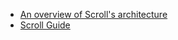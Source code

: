 - [An overview of Scroll's architecture](https://scroll.mirror.xyz/nDAbJbSIJdQIWqp9kn8J0MVS4s6pYBwHmK7keidQs-k)
- [Scroll Guide](https://guide.scroll.io/)
